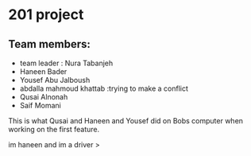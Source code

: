 # 201 project

## Team members:

* team leader : Nura Tabanjeh
* Haneen Bader
* Yousef Abu Jalboush
* abdalla mahmoud khattab :trying to make a conflict 
* Qusai Alnonah
* Saif Momani

This is what  Qusai and Haneen and Yousef did on Bobs computer when working on the first feature.



im haneen and im a driver > 



